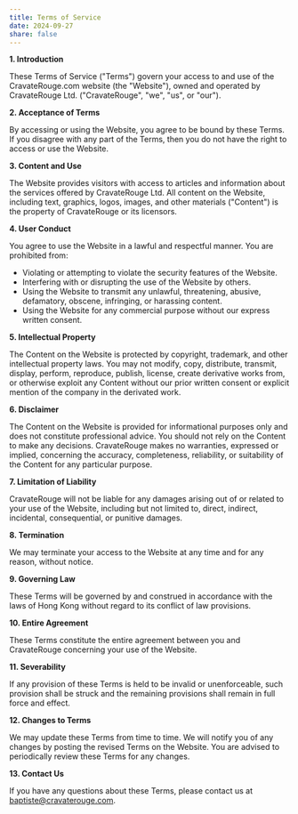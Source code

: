 ```yaml
---
title: Terms of Service
date: 2024-09-27
share: false
---
```


**1. Introduction**

These Terms of Service ("Terms") govern your access to and use of the CravateRouge.com website (the "Website"), owned and operated by CravateRouge Ltd. ("CravateRouge", "we", "us", or "our"). 

**2. Acceptance of Terms**

By accessing or using the Website, you agree to be bound by these Terms. If you disagree with any part of the Terms, then you do not have the right to access or use the Website.

**3. Content and Use**

The Website provides visitors with access to articles and information about the services offered by CravateRouge Ltd.  All content on the Website, including text, graphics, logos, images, and other materials ("Content") is the property of CravateRouge or its licensors. 

**4. User Conduct**

You agree to use the Website in a lawful and respectful manner. You are prohibited from:

*  Violating or attempting to violate the security features of the Website.
*  Interfering with or disrupting the use of the Website by others.
*  Using the Website to transmit any unlawful, threatening, abusive, defamatory, obscene, infringing, or harassing content.
*  Using the Website for any commercial purpose without our express written consent.

**5. Intellectual Property**

The Content on the Website is protected by copyright, trademark, and other intellectual property laws. You may not modify, copy, distribute, transmit, display, perform, reproduce, publish, license, create derivative works from, or otherwise exploit any Content without our prior written consent or explicit mention of the company in the derivated work.

**6. Disclaimer**

The Content on the Website is provided for informational purposes only and does not constitute professional advice. You should not rely on the Content to make any decisions. CravateRouge makes no warranties, expressed or implied, concerning the accuracy, completeness, reliability, or suitability of the Content for any particular purpose. 

**7. Limitation of Liability**

CravateRouge will not be liable for any damages arising out of or related to your use of the Website, including but not limited to, direct, indirect, incidental, consequential, or punitive damages.

**8. Termination**

We may terminate your access to the Website at any time and for any reason, without notice.

**9. Governing Law**

These Terms will be governed by and construed in accordance with the laws of Hong Kong without regard to its conflict of law provisions.

**10. Entire Agreement**

These Terms constitute the entire agreement between you and CravateRouge concerning your use of the Website.

**11. Severability**

If any provision of these Terms is held to be invalid or unenforceable, such provision shall be struck and the remaining provisions shall remain in full force and effect.

**12. Changes to Terms**

We may update these Terms from time to time. We will notify you of any changes by posting the revised Terms on the Website. You are advised to periodically review these Terms for any changes.

**13. Contact Us**

If you have any questions about these Terms, please contact us at baptiste@cravaterouge.com.

